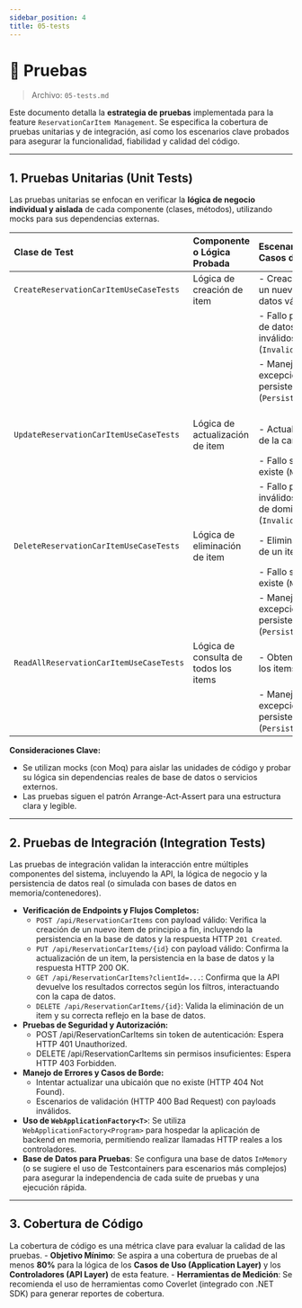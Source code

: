 ```yaml
---
sidebar_position: 4
title: 05-tests
---
```


# 🧪 Pruebas

> Archivo: `05-tests.md`

Este documento detalla la **estrategia de pruebas** implementada para la feature `ReservationCarItem Management`. Se especifica la cobertura de pruebas unitarias y de integración, así como los escenarios clave probados para asegurar la funcionalidad, fiabilidad y calidad del código.

---
## 1. Pruebas Unitarias (Unit Tests)

Las pruebas unitarias se enfocan en verificar la **lógica de negocio individual y aislada** de cada componente (clases, métodos), utilizando mocks para sus dependencias externas.

| Clase de Test                         | Componente o Lógica Probada         | Escenarios Clave / Casos de Prueba                         |
| :------------------------------------ | :---------------------------------- | :--------------------------------------------------------- |
| `CreateReservationCarItemUseCaseTests`          | Lógica de creación de item    | - Creación exitosa de un nuevo elemento con datos válidos.       |
|                                       |                                     | - Fallo por validación de datos de entrada inválidos (`InvalidInput`).  |
|                                       |                                     | - Manejo de excepciones de persistencia (`PersistenceException`).  |
| `UpdateReservationCarItemUseCaseTests`          | Lógica de actualización de item | - Actualización exitosa de la cantidad.|
|                                       |                                     | - Fallo si el item no existe (`NotFound`).|
|                                       |                                     | - Fallo por datos inválidos de la entidad de dominio (`InvalidInput`).|
| `DeleteReservationCarItemUseCaseTests`          | Lógica de eliminación de item | - Eliminación exitosa de un item existente. |
|                                       |                                     | - Fallo si la item no existe (`NotFound`). |
|                                       |                                     | - Manejo de excepciones de persistencia (`PersistenceException`).  |
| `ReadAllReservationCarItemUseCaseTests`         | Lógica de consulta de todos los items | - Obtención de todas los items por socio|
|                                       |                                     | - Manejo de excepciones de persistencia (`PersistenceException`).  |

**Consideraciones Clave:**
* Se utilizan mocks (con Moq) para aislar las unidades de código y probar su lógica sin dependencias reales de base de datos o servicios externos.
* Las pruebas siguen el patrón Arrange-Act-Assert para una estructura clara y legible.

---

## 2. Pruebas de Integración (Integration Tests)
Las pruebas de integración validan la interacción entre múltiples componentes del sistema, incluyendo la API, la lógica de negocio y la persistencia de datos real (o simulada con bases de datos en memoria/contenedores).

* **Verificación de Endpoints y Flujos Completos:**
    * `POST /api/ReservationCarItems` con payload válido: Verifica la creación de un nuevo item de principio a fin, incluyendo la persistencia en la base de datos y la respuesta HTTP `201 Created`.
    * `PUT /api/ReservationCarItems/{id}` con payload válido: Confirma la actualización de un item, la persistencia en la base de datos y la respuesta HTTP 200 OK.
    * `GET /api/ReservationCarItems?clientId=...`: Confirma que la API devuelve los resultados correctos según los filtros, interactuando con la capa de datos.
    * `DELETE /api/ReservationCarItems/{id}`: Valida la eliminación de un item y su correcta reflejo en la base de datos.
* **Pruebas de Seguridad y Autorización:**
    * POST /api/ReservationCarItems sin token de autenticación: Espera HTTP 401 Unauthorized.
    * DELETE /api/ReservationCarItems sin permisos insuficientes: Espera HTTP 403 Forbidden.
* **Manejo de Errores y Casos de Borde:**
    * Intentar actualizar una ubicaión que no existe (HTTP 404 Not Found).
    * Escenarios de validación (HTTP 400 Bad Request) con payloads inválidos.
* **Uso de `WebApplicationFactory<T>`**: Se utiliza `WebApplicationFactory<Program>` para hospedar la aplicación de backend en memoria, permitiendo realizar llamadas HTTP reales a los controladores.
* **Base de Datos para Pruebas**: Se configura una base de datos `InMemory` (o se sugiere el uso de Testcontainers para escenarios más complejos) para asegurar la independencia de cada suite de pruebas y una ejecución rápida.

---
## 3. Cobertura de Código
La cobertura de código es una métrica clave para evaluar la calidad de las pruebas.
    - **Objetivo Mínimo**: Se aspira a una cobertura de pruebas de al menos **80%** para la lógica de los **Casos de Uso (Application Layer)** y los **Controladores (API Layer)** de esta feature.
    - **Herramientas de Medición**: Se recomienda el uso de herramientas como Coverlet (integrado con .NET SDK) para generar reportes de cobertura.
